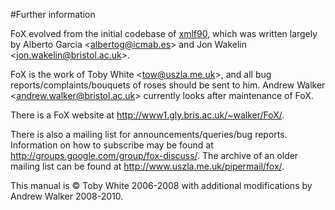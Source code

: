 #Further information

FoX evolved from the initial codebase of [xmlf90](http://lcdx00.wm.lc.ehu.es/ag/xml/),
which was written largely by Alberto Garcia <<albertog@icmab.es>> and Jon Wakelin <<jon.wakelin@bristol.ac.uk>>.

FoX is the work of Toby White <<tow@uszla.me.uk>>, and all bug reports/complaints/bouquets of roses should be sent to him. Andrew Walker <<andrew.walker@bristol.ac.uk>> currently looks after maintenance of FoX.

There is a FoX website at <http://www1.gly.bris.ac.uk/~walker/FoX/>.

There is also a mailing list for announcements/queries/bug reports. Information on how to subscribe may be found at <http://groups.google.com/group/fox-discuss/>. The archive of an older mailing list can be found at <http://www.uszla.me.uk/pipermail/fox/>.

This manual is &copy; Toby White 2006-2008 with additional modifications by Andrew Walker 2008-2010.
